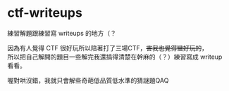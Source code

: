 # ctf-writeups
練習解題跟練習寫 writeups 的地方（？

因為有人覺得 CTF 很好玩所以陪著打了三場CTF，~~害我也覺得蠻好玩的~~，<br>
所以把自己解開的題目一些解完我還搞得清楚在幹麻的（？）練習寫成 writeup 看看。


喔對哄沒錯，我就只會解些奇葩低品質低水準的猜謎題QAQ
